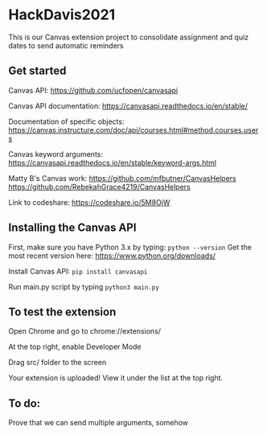 # HackDavis2021
This is our Canvas extension project to consolidate assignment and quiz dates to send automatic reminders

## Get started
Canvas API: https://github.com/ucfopen/canvasapi

Canvas API documentation: https://canvasapi.readthedocs.io/en/stable/

Documentation of specific objects: https://canvas.instructure.com/doc/api/courses.html#method.courses.users

Canvas keyword arguments: https://canvasapi.readthedocs.io/en/stable/keyword-args.html

Matty B's Canvas work: https://github.com/mfbutner/CanvasHelpers https://github.com/RebekahGrace4219/CanvasHelpers

Link to codeshare: https://codeshare.io/5M8OjW

## Installing the Canvas API
First, make sure you have Python 3.x by typing:
```python --version```
Get the most recent version here: https://www.python.org/downloads/

Install Canvas API:
```pip install canvasapi```

Run main.py script by typing
```python3 main.py```

## To test the extension
Open Chrome and go to chrome://extensions/

At the top right, enable Developer Mode

Drag src/ folder to the screen

Your extension is uploaded! View it under the list at the top right.

## To do:
Prove that we can send multiple arguments, somehow
